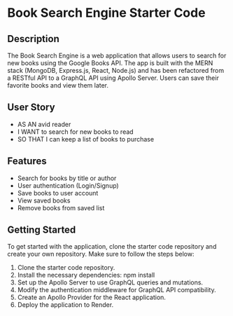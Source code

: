 # Book Search Engine Starter Code

## Description
The Book Search Engine is a web application that allows users to search for new books using the Google Books API. The app is built with the MERN stack (MongoDB, Express.js, React, Node.js) and has been refactored from a RESTful API to a GraphQL API using Apollo Server. Users can save their favorite books and view them later.

## User Story
- AS AN avid reader
- I WANT to search for new books to read
- SO THAT I can keep a list of books to purchase

## Features
- Search for books by title or author
- User authentication (Login/Signup)
- Save books to user account
- View saved books
- Remove books from saved list

## Getting Started
To get started with the application, clone the starter code repository and create your own repository. Make sure to follow the steps below:

1. Clone the starter code repository.
2. Install the necessary dependencies:  npm install
3. Set up the Apollo Server to use GraphQL queries and mutations.
4. Modify the authentication middleware for GraphQL API compatibility.
5. Create an Apollo Provider for the React application.
6. Deploy the application to Render.
 

